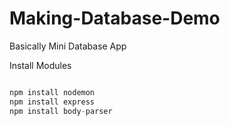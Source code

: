 # Making-Database-Demo
Basically Mini Database App

Install Modules 

```js 

npm install nodemon
npm install express
npm install body-parser

```
